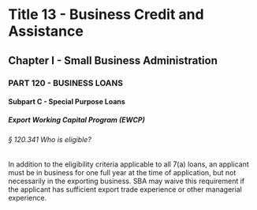 
# Title 13 - Business Credit and Assistance
## Chapter I - Small Business Administration
### PART 120 - BUSINESS LOANS
#### Subpart C - Special Purpose Loans
##### Export Working Capital Program (EWCP)
###### § 120.341 Who is eligible?

In addition to the eligibility criteria applicable to all 7(a) loans, an applicant must be in business for one full year at the time of application, but not necessarily in the exporting business. SBA may waive this requirement if the applicant has sufficient export trade experience or other managerial experience.
